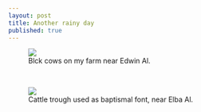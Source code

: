 ```yaml
---
layout: post
title: Another rainy day
published: true
---
```

<figure>
  <img src="https://raw.githubusercontent.com/jkalev/blog/master/images/202101_9145.jpg" />
  <figcaption>Blck cows on my farm near Edwin Al.</figcaption>
</figure>
<br>
            
<figure>
  <img src="https://raw.githubusercontent.com/jkalev/blog/master/images/20210302_01-2.jpg" />
  <figcaption>Cattle trough used as baptismal font, near Elba Al.</figcaption>
</figure>



